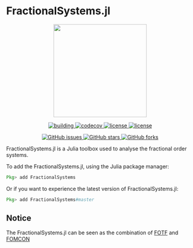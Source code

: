 # FractionalSystems.jl

<p align="center">
<img width="250px" src="https://raw.githubusercontent.com/SciFracX/FractionalSystems.jl/master/docs/src/assets/logo.svg"/>
</p>


<p align="center">
  <a href="https://github.com/SciFracX/FractionalSystems.jl/actions?query=workflow%3ACI">
    <img alt="building" src="https://github.com/SciFracX/FractionalSystems.jl/workflows/CI/badge.svg">
  </a>
  <a href="https://codecov.io/gh/SciFracX/FractionalSystems.jl">
    <img alt="codecov" src="https://codecov.io/gh/SciFracX/FractionalSystems.jl/branch/master/graph/badge.svg">
  </a>
  <a href="https://www.erikqqy.xyz/FractionalSystems.jl/dev/">
    <img src="https://img.shields.io/badge/docs-dev-blue.svg" alt="license">
  </a>
  <a href="https://github.com/SciFracX/FractionalSystems.jl/blob/master/LICENSE">
    <img src="https://img.shields.io/github/license/SciFracX/FractionalSystems.jl?style=flat-square" alt="license">
  </a>
</p>

<p align="center">
  <a href="https://github.com/SciFracX/FractionalSystems.jl/issues">
    <img alt="GitHub issues" src="https://img.shields.io/github/issues/SciFracX/FractionalSystems.jl?style=flat-square">
  </a>
  <a href="#">
    <img alt="GitHub stars" src="https://img.shields.io/github/stars/SciFracX/FractionalSystems.jl?style=flat-square">
  </a>
  <a href="https://github.com/SciFracX/FractionalSystems.jl/network">
    <img alt="GitHub forks" src="https://img.shields.io/github/forks/SciFracX/FractionalSystems.jl?style=flat-square">
  </a>
</p>

FractionalSystems.jl is a Julia toolbox used to analyse the fractional order systems.

To add the FractionalSystems.jl, using the Julia package manager:

```julia
Pkg> add FractionalSystems
```

Or if you want to experience the latest version of FractionalSystems.jl:

```julia
Pkg> add FractionalSystems#master
```

## Notice

The FractionalSystems.jl can be seen as the combination of [FOTF](https://www.mathworks.com/matlabcentral/fileexchange/60874-fotf-toolbox) and [FOMCON](https://fomcon.net/)
